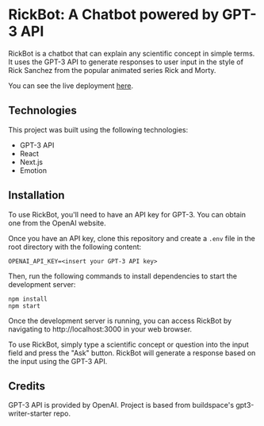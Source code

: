 # RickBot: A Chatbot powered by GPT-3 API

RickBot is a chatbot that can explain any scientific concept in simple terms. It uses the GPT-3 API to generate responses to user input in the style of Rick Sanchez from the popular animated series Rick and Morty.

You can see the live deployment [here](https://rick-morty-gpt3.netlify.app/).

## Technologies

This project was built using the following technologies:
* GPT-3 API
* React
* Next.js
* Emotion

## Installation

To use RickBot, you'll need to have an API key for GPT-3. You can obtain one from the OpenAI website.

Once you have an API key, clone this repository and create a `.env` file in the root directory with the following content: 

```
OPENAI_API_KEY=<insert your GPT-3 API key>
```

Then, run the following commands to install dependencies to start the development server:

```
npm install
npm start
```
Once the development server is running, you can access RickBot by navigating to http://localhost:3000 in your web browser.

To use RickBot, simply type a scientific concept or question into the input field and press the "Ask" button. RickBot will generate a response based on the input using the GPT-3 API.


## Credits
GPT-3 API is provided by OpenAI. Project is based from buildspace's gpt3-writer-starter repo.
